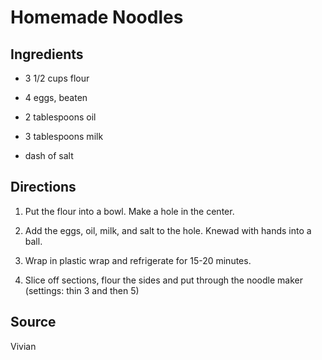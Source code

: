Homemade Noodles
================


Ingredients
-----------

* 3 1/2 cups flour

* 4 eggs, beaten

* 2 tablespoons oil

* 3 tablespoons milk

* dash of salt


Directions
----------

1) Put the flour into a bowl. Make a hole in the center.

2) Add the eggs, oil, milk, and salt to the hole. Knewad with hands into a ball.

3) Wrap in plastic wrap and refrigerate for 15-20 minutes.

4) Slice off sections, flour the sides and put through the noodle maker (settings: thin 3 and then 5)


Source
------

Vivian
